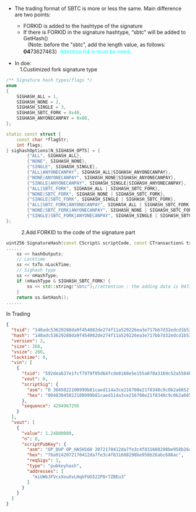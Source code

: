 * The trading format of SBTC is more or less the same. Main difference are two points:<br>
    * FORKID is added to the hashtype of the signature<br>
    * If there is FORKID in the signature hashtype, “sbtc” will be added to GetHash()<br>
    (Note: before the "sbtc", add the length value, as follows: **04**73627463）<font color=#00ffff>Attention:04 is must be need</font>.<br>

* In doe:<br>
&ensp;&ensp;1.Custimized fork signature type<br>
    
``` c++
/** Signature hash types/flags */
enum
{
    SIGHASH_ALL = 1,
    SIGHASH_NONE = 2,
    SIGHASH_SINGLE = 3,
    SIGHASH_SBTC_FORK = 0x40,
    SIGHASH_ANYONECANPAY = 0x80,
};
```

``` c++
static const struct {
    const char *flagStr;
    int flags;
} sighashOptions[N_SIGHASH_OPTS] = {
        {"ALL", SIGHASH_ALL},
        {"NONE", SIGHASH_NONE},
        {"SINGLE", SIGHASH_SINGLE},
        {"ALL|ANYONECANPAY", SIGHASH_ALL|SIGHASH_ANYONECANPAY},
        {"NONE|ANYONECANPAY", SIGHASH_NONE|SIGHASH_ANYONECANPAY},
        {"SINGLE|ANYONECANPAY", SIGHASH_SINGLE|SIGHASH_ANYONECANPAY},
        {"ALL|SBTC_FORK", SIGHASH_ALL | SIGHASH_SBTC_FORK},
        {"NONE|SBTC_FORK", SIGHASH_NONE | SIGHASH_SBTC_FORK},
        {"SINGLE|SBTC_FORK", SIGHASH_SINGLE | SIGHASH_SBTC_FORK},
        {"ALL|SBTC_FORK|ANYONECANPAY", SIGHASH_ALL | SIGHASH_SBTC_FORK | SIGHASH_ANYONECANPAY},
        {"NONE|SBTC_FORK|ANYONECANPAY", SIGHASH_NONE | SIGHASH_SBTC_FORK | SIGHASH_ANYONECANPAY},
        {"SINGLE|SBTC_FORK|ANYONECANPAY", SIGHASH_SINGLE | SIGHASH_SBTC_FORK | SIGHASH_ANYONECANPAY},
};
```
&ensp;&ensp;&ensp;&ensp;&ensp;&ensp;2.Add FORKID to the code of the signature part<br>
``` c++
uint256 SignatureHash(const CScript& scriptCode, const CTransaction& txTo, unsigned int nIn, int nHashType, const CAmount& amount, SigVersion sigversion, const PrecomputedTransactionData* cache){
......
    ss << hashOutputs;
    // Locktime
    ss << txTo.nLockTime;
    // Sighash type
    ss << nHashType;
    if (nHashType & SIGHASH_SBTC_FORK) {
        ss << std::string("sbtc");//attention : the adding data is 0473627463 
    }
    return ss.GetHash();
......
```
In Trading
``` json
{
  "txid": "148adc53629288da9f454082de274f11a529226ea3e717bb7d32edcd1b530ebc",
  "hash": "148adc53629288da9f454082de274f11a529226ea3e717bb7d32edcd1b530ebc",
  "version": 2,
  "size": 266,
  "vsize": 266,
  "locktime": 0,
  "vin": [
    {
      "txid": "592dea637e1fcf7979f05d64fcde8160e5e155a070a3169c52a5584ba3435d8b",
      "vout": 0,
      "scriptSig": {
        "asm": "0 3045022100999b81caed114a3ce216700e21f8340c9c0b2a6652f7c16dcd2a7776852209ad02207f529c43d64b5e6976c7a80bfc5b8d8dc2c3b8a51404cd37c08e8026863f4f30[ALL|SBTC_FORK] 52210367d84d80ed1a6df7dd61ec34cee1c27362c901b1e0d5775bf719cd68015d08f1210349fd4db36c27ea63f61064a7fd9bc99a10ddd1e633b1892d71279247276f2cd42103a3e3cdb4bc755c0a5c65162051bfee427d2258806668665f9de3915079a7159253ae",
        "hex": "00483045022100999b81caed114a3ce216700e21f8340c9c0b2a6652f7c16dcd2a7776852209ad02207f529c43d64b5e6976c7a80bfc5b8d8dc2c3b8a51404cd37c08e8026863f4f30414c6952210367d84d80ed1a6df7dd61ec34cee1c27362c901b1e0d5775bf719cd68015d08f1210349fd4db36c27ea63f61064a7fd9bc99a10ddd1e633b1892d71279247276f2cd42103a3e3cdb4bc755c0a5c65162051bfee427d2258806668665f9de3915079a7159253ae"
      },
      "sequence": 4294967295
    }
  ],
  "vout": [
    {
      "value": 1.24800000,
      "n": 0,
      "scriptPubKey": {
        "asm": "OP_DUP OP_HASH160 2072170412da7fe3c4f831688298be958b26abc6 OP_EQUALVERIFY OP_CHECKSIG",
        "hex": "76a9142072170412da7fe3c4f831688298be958b26abc688ac",
        "reqSigs": 1,
        "type": "pubkeyhash",
        "addresses": [
          "miUWbJFVcxXouXvLHqkFUG522P8r7ZBEu3"
        ]
      }
    }
  ]
}
```
